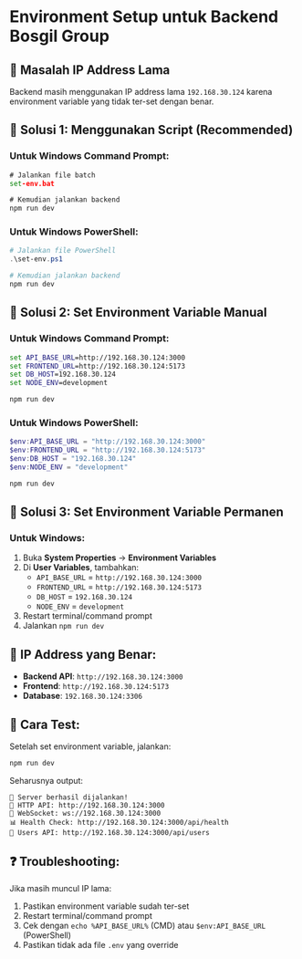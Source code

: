 # Environment Setup untuk Backend Bosgil Group

## 🚨 **Masalah IP Address Lama**

Backend masih menggunakan IP address lama `192.168.30.124` karena environment variable yang tidak ter-set dengan benar.

## 🔧 **Solusi 1: Menggunakan Script (Recommended)**

### **Untuk Windows Command Prompt:**
```cmd
# Jalankan file batch
set-env.bat

# Kemudian jalankan backend
npm run dev
```

### **Untuk Windows PowerShell:**
```powershell
# Jalankan file PowerShell
.\set-env.ps1

# Kemudian jalankan backend
npm run dev
```

## 🔧 **Solusi 2: Set Environment Variable Manual**

### **Untuk Windows Command Prompt:**
```cmd
set API_BASE_URL=http://192.168.30.124:3000
set FRONTEND_URL=http://192.168.30.124:5173
set DB_HOST=192.168.30.124
set NODE_ENV=development

npm run dev
```

### **Untuk Windows PowerShell:**
```powershell
$env:API_BASE_URL = "http://192.168.30.124:3000"
$env:FRONTEND_URL = "http://192.168.30.124:5173"
$env:DB_HOST = "192.168.30.124"
$env:NODE_ENV = "development"

npm run dev
```

## 🔧 **Solusi 3: Set Environment Variable Permanen**

### **Untuk Windows:**
1. Buka **System Properties** → **Environment Variables**
2. Di **User Variables**, tambahkan:
   - `API_BASE_URL` = `http://192.168.30.124:3000`
   - `FRONTEND_URL` = `http://192.168.30.124:5173`
   - `DB_HOST` = `192.168.30.124`
   - `NODE_ENV` = `development`
3. Restart terminal/command prompt
4. Jalankan `npm run dev`

## 📍 **IP Address yang Benar:**

- **Backend API**: `http://192.168.30.124:3000`
- **Frontend**: `http://192.168.30.124:5173`
- **Database**: `192.168.30.124:3306`

## 🚀 **Cara Test:**

Setelah set environment variable, jalankan:
```bash
npm run dev
```

Seharusnya output:
```
🚀 Server berhasil dijalankan!
📡 HTTP API: http://192.168.30.124:3000
🔌 WebSocket: ws://192.168.30.124:3000
📊 Health Check: http://192.168.30.124:3000/api/health
👥 Users API: http://192.168.30.124:3000/api/users
```

## ❓ **Troubleshooting:**

Jika masih muncul IP lama:
1. Pastikan environment variable sudah ter-set
2. Restart terminal/command prompt
3. Cek dengan `echo %API_BASE_URL%` (CMD) atau `$env:API_BASE_URL` (PowerShell)
4. Pastikan tidak ada file `.env` yang override
